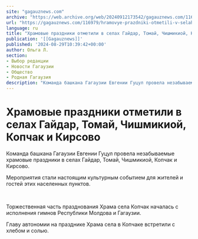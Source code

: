 ```yaml
---
site: "gagauznews.com"
archive: "https://web.archive.org/web/20240912173542/gagauznews.com/116979/hramovye-prazdniki-otmetili-v-selah-gajdar-tomaj-chishmikioj-kopchak-i-kirsovo.html"
url: "https://gagauznews.com/116979/hramovye-prazdniki-otmetili-v-selah-gajdar-tomaj-chishmikioj-kopchak-i-kirsovo.html"
language: ru
title: "Храмовые праздники отметили в селах Гайдар, Томай, Чишмикиой, Копчак и Кирсово"
publication: '[[Gagauznews]]'
published: '2024-08-29T10:39:42+00:00'
author: Ольга Л.
section:
- Выбор редакции
- Новости Гагаузии
- Общество
- Родная Гагаузия
description: "Команда башкана Гагаузии Евгении Гуцул провела незабываемые храмовые праздники в селах Гайдар, Томай, Чишмикиой, Копчак и Кирсово. Мероприятия стали настоящим культурным событием для жителей и гостей этих населенных пунктов. \uFEFF\uFEFF\uFEFF Торжественная часть празднования Храма села Копчак началась с исполнения гимнов Республики Молдова и Гагаузии."
---
```


# Храмовые праздники отметили в селах Гайдар, Томай, Чишмикиой, Копчак и Кирсово

Команда башкана Гагаузии Евгении Гуцул провела незабываемые храмовые праздники в селах Гайдар, Томай, Чишмикиой, Копчак и Кирсово.

Мероприятия стали настоящим культурным событием для жителей и гостей этих населенных пунктов.

﻿﻿﻿

Торжественная часть празднования Храма села Копчак началась с исполнения гимнов Республики Молдова и Гагаузии.

Главу автономии на празднике Храма села в Копчаке встретили с хлебом и солью.